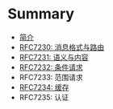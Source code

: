 # Summary

* [简介](README.md)
* [RFC7230: 消息格式与路由](RFC7230/0.Abstract摘要.md)
* [RFC7231: 语义与内容](RFC7231/0.Abstract摘要.md)
* [RFC7232: 条件请求](RFC7232/0.Abstract摘要.md)
* RFC7233: 范围请求
* [RFC7234: 缓存](RFC7234/0.Abstract摘要.md)
* RFC7235: 认证


